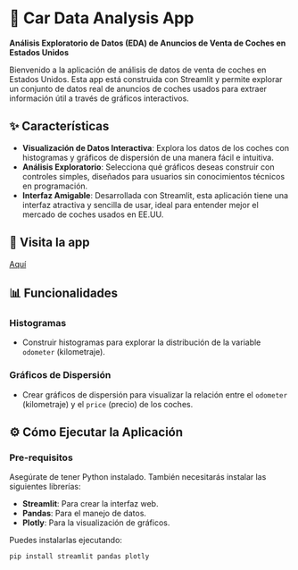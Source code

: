 # 🚗 Car Data Analysis App

**Análisis Exploratorio de Datos (EDA) de Anuncios de Venta de Coches en Estados Unidos**

Bienvenido a la aplicación de análisis de datos de venta de coches en Estados Unidos. Esta app está construida con Streamlit y permite explorar un conjunto de datos real de anuncios de coches usados para extraer información útil a través de gráficos interactivos.

## ✨ Características

- **Visualización de Datos Interactiva**: Explora los datos de los coches con histogramas y gráficos de dispersión de una manera fácil e intuitiva.
- **Análisis Exploratorio**: Selecciona qué gráficos deseas construir con controles simples, diseñados para usuarios sin conocimientos técnicos en programación.
- **Interfaz Amigable**: Desarrollada con Streamlit, esta aplicación tiene una interfaz atractiva y sencilla de usar, ideal para entender mejor el mercado de coches usados en EE.UU.

## 🛜 Visita la app
[Aquí](https://teststreamlittts6.onrender.com/)

## 📊 Funcionalidades

### Histogramas
- Construir histogramas para explorar la distribución de la variable `odometer` (kilometraje).

### Gráficos de Dispersión
- Crear gráficos de dispersión para visualizar la relación entre el `odometer` (kilometraje) y el `price` (precio) de los coches.

## ⚙️ Cómo Ejecutar la Aplicación

### Pre-requisitos
Asegúrate de tener Python instalado. También necesitarás instalar las siguientes librerías:

- **Streamlit**: Para crear la interfaz web.
- **Pandas**: Para el manejo de datos.
- **Plotly**: Para la visualización de gráficos.

Puedes instalarlas ejecutando:

```sh
pip install streamlit pandas plotly
